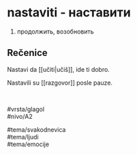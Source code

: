 # nastaviti - наставити

1. продолжить, возобновить  

## Rečenice

Nastavi da [[učiti|učiš]], ide ti dobro.  

Nastavili su [[razgovor]] posle pauze.  

<br>

#vrsta/glagol  
#nivo/A2  

#tema/svakodnevica  
#tema/ljudi  
#tema/emocije
